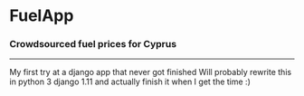# FuelApp
### Crowdsourced fuel prices for Cyprus
-----------


My first try at a django app that never got finished
Will probably rewrite this in python 3 django 1.11 and actually finish it when I get the time :)
